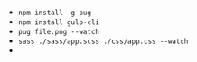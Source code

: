 - `npm install -g pug`
- `npm install gulp-cli`
- `pug file.png --watch`
- `sass ./sass/app.scss ./css/app.css --watch`
- 